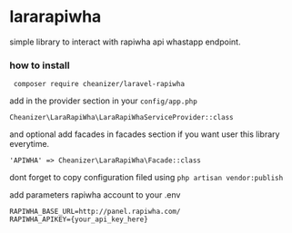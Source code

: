 # lararapiwha
simple library to interact with rapiwha api whastapp endpoint. 
### how to install
` composer require cheanizer/laravel-rapiwha`

add in the provider section in your `config/app.php`

    Cheanizer\LaraRapiWha\LaraRapiWhaServiceProvider::class
    
and optional add facades in facades section if you want user this library everytime.

    'APIWHA' => Cheanizer\LaraRapiWha\Facade::class
   
   dont forget to copy configuration filed using 
   `php artisan vendor:publish`

add parameters rapiwha account to your .env

    RAPIWHA_BASE_URL=http://panel.rapiwha.com/
    RAPIWHA_APIKEY={your_api_key_here}
    

